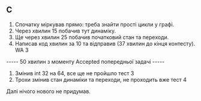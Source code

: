## C
1) Спочатку міркував прямо: треба знайти прості цикли у графі.
2) Через хвилин 15 побачив тут динаміку.
3) Ще через хвилин 25 побачив початковий стан та переходи.
4) Написав код хвилин за 10 та відправив (37 хвилин до кінця контесту). WA 3

----- 50 хвилин з моменту Accepted попередньої задачі -----

1) Змінив int 32 на 64, все ще не пройшло тест 3
2) Трохи змінив стан динаміки та переходи, не проходить вже тест 4

Далі нічого нового не придумав.
